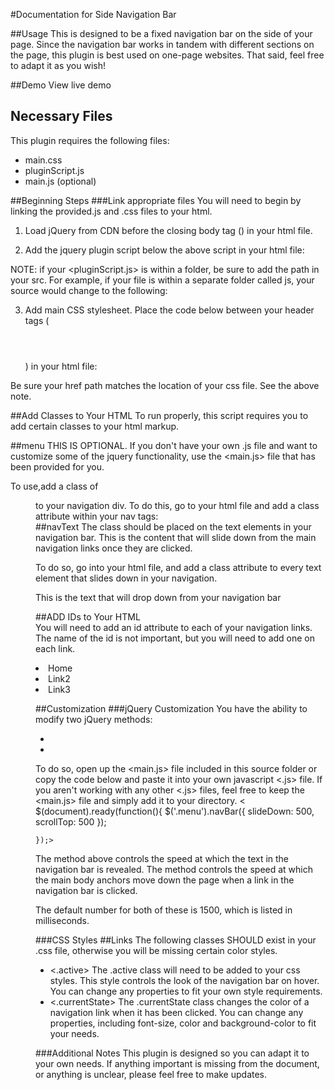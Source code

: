#Documentation for Side Navigation Bar

##Usage
This is designed to be a fixed navigation bar on the side of your page. Since the navigation bar works in tandem with different sections on the page, this plugin is best used on one-page websites. That said, feel free to adapt it as you wish!

##Demo
View live demo

## Necessary Files
This plugin requires the following files:

* main.css
* pluginScript.js
* main.js (optional)

##Beginning Steps
###Link appropriate files
You will need to begin by linking the provided.js and .css files to your html.

1. Load jQuery from CDN before the closing body tag (</body>) in your html file. 
> <script src="https://ajax.googleapis.com/ajax/libs/jquery/1.10.2/jquery.min.js"></script>

2. Add the jquery plugin script below the above script in your html file:
> <script src="pluginScript.js"></script>

NOTE: if your <pluginScript.js> is within a folder, be sure to add the path in your src. For example, if your file is within a separate folder called js, your source would change to the following: <script src="js/pluginScript.js"></script>

3. Add main CSS stylesheet. Place the code below between your header tags (<header></header>) in your html file:
> <link rel="stylesheet" href="main.css">

Be sure your href path matches the location of your css file. See the above note. 

##Add Classes to Your HTML
To run properly, this script requires you to add certain classes to your html markup.

##menu
THIS IS OPTIONAL. If you don't have your own .js file and want to customize some of the jquery functionality, use the <main.js> file that has been provided for you. 

To use,add a class of <menu> to your navigation div. To do this, go to your html file and add a class attribute within your nav tags:
	<nav class="menu"></nav>
##navText
The <navText> class should be placed on the text elements in your navigation bar. This is the content that will slide down from the main navigation links once they are clicked.

To do so, go into your html file, and add a class attribute to every text element that slides down in your navigation.
	<p class=navText>This is the text that will drop down from your navigation bar</p> 

##ADD IDs to Your HTML	
You will need to add an id attribute to each of your navigation links. The name of the id is not important, but you will need to add one on each link.
	<li id="home">Home</li>
	<li id="link2">Link2</li>
	<li id="link3">Link3</li>

##Customization
###jQuery Customization
You have the ability to modify two jQuery methods:
* <slideDown>
* <scrollTop>

To do so, open up the <main.js> file included in this source folder or copy the code below and paste it into your own javascript <.js> file. If you aren't working with any other <.js> files, feel free to keep the <main.js> file and simply add it to your directory. 
	< $(document).ready(function(){
		$('.menu').navBar({
			slideDown: 500,
			scrollTop: 500
		});

	});>

The <slideDown> method above controls the speed at which the text in the navigation bar is revealed.
The <scrollTop> method controls the speed at which the main body anchors move down the page when a link in the navigation bar is clicked.

The default number for both of these is 1500, which is listed in milliseconds.

###CSS Styles
##Links
The following classes SHOULD exist in your .css file, otherwise you will be missing certain color styles.
* <.active>
The .active class will need to be added to your css styles. This style controls the look of the navigation bar on hover. You can change any properties to fit your own style requirements.
* <.currentState>
The .currentState class changes the color of a navigation link when it has been clicked. You can change any properties, including font-size, color and background-color to fit your needs.

###Additional Notes
This plugin is designed so you can adapt it to your own needs. If anything important is missing from the document, or anything is unclear, please feel free to make updates.
